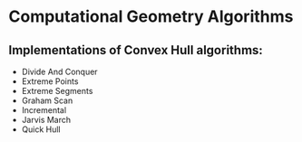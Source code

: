 # Computational Geometry Algorithms
## Implementations of Convex Hull algorithms:
* Divide And Conquer
* Extreme Points
* Extreme Segments
* Graham Scan
* Incremental
* Jarvis March
* Quick Hull
